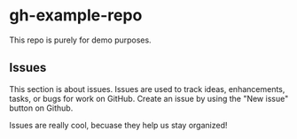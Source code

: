 # gh-example-repo
This repo is purely for demo purposes.


## Issues
This section is about issues.
Issues are used to track ideas, enhancements, tasks, or bugs for work on GitHub. Create an issue by using the "New issue" button on Github.

Issues are really cool, becuase they help us stay organized! 
